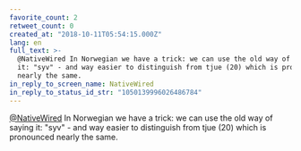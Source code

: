 ```yaml
---
favorite_count: 2
retweet_count: 0
created_at: "2018-10-11T05:54:15.000Z"
lang: en
full_text: >-
  @NativeWired In Norwegian we have a trick: we can use the old way of saying
  it: "syv" - and way easier to distinguish from tjue (20) which is pronounced
  nearly the same.
in_reply_to_screen_name: NativeWired
in_reply_to_status_id_str: "1050139996026486784"
---
```


[@NativeWired](https://twitter.com/NativeWired) In Norwegian we have a trick: we
can use the old way of saying it: "syv" - and way easier to distinguish from
tjue (20) which is pronounced nearly the same.
